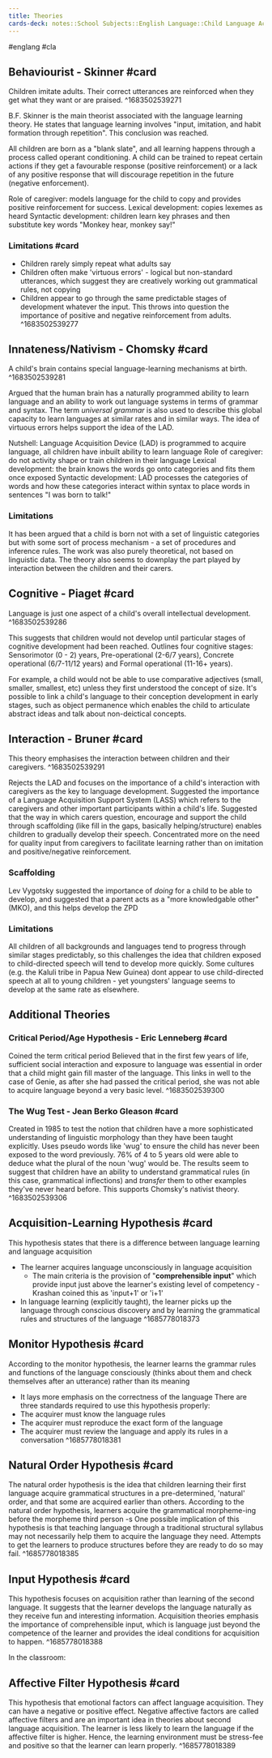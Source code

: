 ```yaml
---
title: Theories
cards-deck: notes::School Subjects::English Language::Child Language Acquisition
---
```

#englang #cla 

## Behaviourist - Skinner #card
Children imitate adults. Their correct utterances are reinforced when they get what they want or are praised.
^1683502539271

B.F. Skinner is the main theorist associated with the language learning theory. He states that language learning involves "input, imitation, and habit formation through repetition". This conclusion was reached.

All children are born as a "blank slate", and all learning happens through a process called operant conditioning. A child can be trained to repeat certain actions if they get a favourable response (positive reinforcement) or a lack of any positive response that will discourage repetition in the future (negative enforcement).

Role of caregiver: models language for the child to copy and provides positive reinforcement for success.
Lexical development: copies lexemes as heard
Syntactic development: children learn key phrases and then substitute key words
"Monkey hear, monkey say!"

### Limitations #card
- Children rarely simply repeat what adults say
- Children often make 'virtuous errors' - logical but non-standard utterances, which suggest they are creatively working out grammatical rules, not copying
- Children appear to go through the same predictable stages of development whatever the input. This throws into question the importance of positive and negative reinforcement from adults.
^1683502539277

## Innateness/Nativism - Chomsky #card
A child's brain contains special language-learning mechanisms at birth.
^1683502539281

Argued that the human brain has a naturally programmed ability to learn language and an ability to work out language systems in terms of grammar and syntax.
The term *universal grammar* is also used to describe this global capacity to learn languages at similar rates and in similar ways.
The idea of virtuous errors helps support the idea of the LAD.

Nutshell: Language Acquisition Device (LAD) is programmed to acquire language, all children have inbuilt ability to learn language
Role of caregiver: do not activity shape or train children in their language
Lexical development: the brain knows the words go onto categories and fits them once exposed
Syntactic development: LAD processes the categories of words and how these categories interact within syntax to place words in sentences
"I was born to talk!"

### Limitations
It has been argued that a child is born not with a set of linguistic categories but with some sort of process mechanism - a set of procedures and inference rules.
The work was also purely theoretical, not based on linguistic data.
The theory also seems to downplay the part played by interaction between the children and their carers.

## Cognitive - Piaget #card
Language is just one aspect of a child's overall intellectual development.
^1683502539286

This suggests that children would not develop until particular stages of cognitive development had been reached.
Outlines four cognitive stages: Sensorimotor (0 - 2) years, Pre-operational (2-6/7 years), Concrete operational (6/7-11/12 years) and Formal operational (11-16+ years).

For example, a child would not be able to use comparative adjectives (small, smaller, smallest, etc) unless they first understood the concept of size.
It's possible to link a child's language to their conception development in early stages, such as object permanence which enables the child to articulate abstract ideas and talk about non-deictical concepts.

## Interaction - Bruner #card
This theory emphasises the interaction between children and their caregivers.
^1683502539291

Rejects the LAD and focuses on the importance of a child's interaction with caregivers as the key to language development.
Suggested the importance of a Language Acquisition Support System (LASS) which refers to the caregivers and other important participants within a child's life.
Suggested that the way in which carers question, encourage and support the child through scaffolding (like fill in the gaps, basically helping/structure) enables children to gradually develop their speech.
Concentrated more on the need for quality input from caregivers to facilitate learning rather than on imitation and positive/negative reinforcement. 

### Scaffolding
Lev Vygotsky suggested the importance of *doing* for a child to be able to develop, and suggested that a parent acts as a "more knowledgable other" (MKO), and this helps develop the ZPD

### Limitations
All children of all backgrounds and languages tend to progress through similar stages predictably, so this challenges the idea that children exposed to child-directed speech will tend to develop more quickly.
Some cultures (e.g. the Kaluli tribe in Papua New Guinea) dont appear to use child-directed speech at all to young children - yet youngsters' language seems to develop at the same rate as elsewhere.


## Additional Theories
### Critical Period/Age Hypothesis - Eric Lenneberg  #card
Coined the term critical period
Believed that in the first few years of life, sufficient social interaction and exposure to language was essential in order that a child might gain fill master of the language.
This links in well to the case of Genie, as after she had passed the critical period, she was not able to acquire language beyond a very basic level.
^1683502539300

### The Wug Test - Jean Berko Gleason #card
Created in 1985 to test the notion that children have a more sophisticated understanding of linguistic morphology than they have been taught explicitly.
Uses pseudo words like 'wug' to ensure the child has never been exposed to the word previously.
76% of 4 to 5 years old were able to deduce what the plural of the noun 'wug' would be.
The results seem to suggest that children have an ability to understand grammatical rules (in this case, grammatical inflections) and *transfer* them to other examples they've never heard before. This supports Chomsky's nativist theory.
^1683502539306

## Acquisition-Learning Hypothesis #card 
This hypothesis states that there is a difference between language learning and language acquisition
- The learner acquires language unconsciously in language acquisition
	- The main criteria is the provision of "**comprehensible input**" which provide input just above the learner's existing level of competency - Krashan coined this as 'input+1' or 'i+1'
- In language learning (explicitly taught), the learner picks up the language through conscious discovery and by learning the grammatical rules and structures of the language
^1685778018373

## Monitor Hypothesis #card 
According to the monitor hypothesis, the learner learns the grammar rules and functions of the language consciously (thinks about them and check themselves after an utterance) rather than its meaning
- It lays more emphasis on the correctness of the language
There are three standards required to use this hypothesis properly:
- The acquirer must know the language rules
- The acquirer must reproduce the exact form of the language
- The acquirer must review the language and apply its rules in a conversation
^1685778018381

## Natural Order Hypothesis #card 
The natural order hypothesis is the idea that children learning their first language acquire grammatical structures in a pre-determined, 'natural' order, and that some are acquired earlier than others.
According to the natural order hypothesis, learners acquire the grammatical morpheme-ing before the morpheme third person -s
One possible implication of this hypothesis is that teaching language through a traditional structural syllabus may not necessarily help them to acquire the language they need.
Attempts to get the learners to produce structures before they are ready to do so may fail.
^1685778018385

## Input Hypothesis #card 
This hypothesis focuses on acquisition rather than learning of the second language. It suggests that the learner develops the language naturally as they receive fun and interesting information.
Acquisition theories emphasis the importance of comprehensible input, which is language just beyond the competence of the learner and provides the ideal conditions for acquisition to happen.
^1685778018388

In the classroom:

## Affective Filter Hypothesis #card 
This hypothesis that emotional factors can affect language acquisition. They can have a negative or positive effect.
Negative affective factors are called affective filters and are an important idea in theories about second language acquisition. The learner is less likely to learn the language if the affective filter is higher.
Hence, the learning environment must be stress-fee and positive so that the learner can learn properly.
^1685778018389

